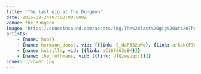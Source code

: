 ```yaml
---
title: 'The last gig at The Dungeon'
date: 2016-09-24T07:00:00.000Z
venue: the_dungeon
image: 'https://dunedinsound.com/assets/img/The%20last%20gig%20at%20The%20Dungeon/cover.jpg'
artists:
    - {name: hoot}
    - {name: hermann_doose, vid: [{link: E_daP332aWo}, {link: arkoNCF7c0A}]}
    - {name: koizilla, vid: [{link: aC16f663sBM}]}
    - {name: the_rothmans, vid: [{link: U1QzweuqxfI}]}
cover: ./cover.jpg
---
```

